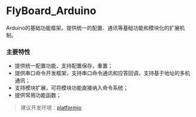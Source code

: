 # FlyBoard_Arduino
Arduino的基础功能框架。提供统一的配置、通讯等基础功能和模块化的扩展机制。




### 主要特性

- 提供统一配置功能，支持配置保存，重置；
- 提供串口命令开发框架，支持串口命令通讯和应答回调，支持基于地址的多机通讯；
- 支持模块扩展，可将模块功能直接纳入命令系统；
- 提供常用功能函数；

> 建议开发环境：[platformio](http://platformio.org/)
